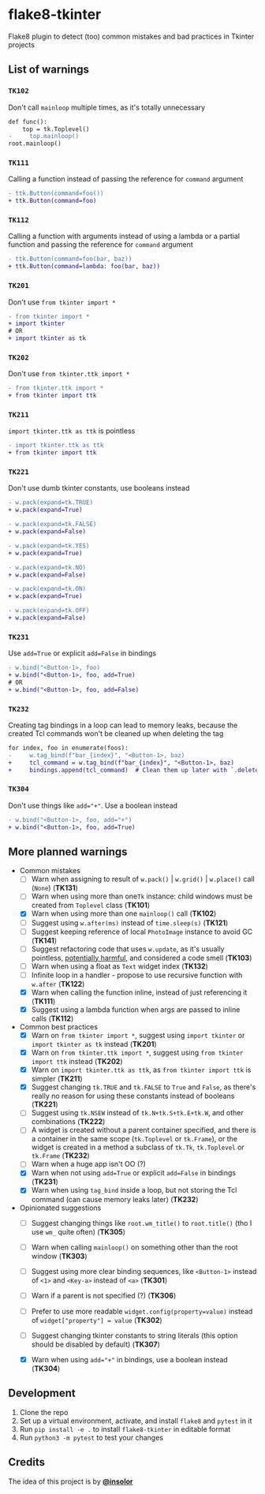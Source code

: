 # flake8-tkinter

Flake8 plugin to detect (too) common mistakes and bad practices in Tkinter projects


## List of warnings


### `TK102`
Don't call `mainloop` multiple times, as it's totally unnecessary

```diff
def func():
    top = tk.Toplevel()
-     top.mainloop()
root.mainloop()
```

### `TK111`
Calling a function instead of passing the reference for `command` argument

```diff
- ttk.Button(command=foo())
+ ttk.Button(command=foo)
```

### `TK112`
Calling a function with arguments instead of using a lambda or a partial function and passing the reference for `command` argument

```diff
- ttk.Button(command=foo(bar, baz))
+ ttk.Button(command=lambda: foo(bar, baz))
```

### `TK201`
Don't use `from tkinter import *`

```diff
- from tkinter import *
+ import tkinter
# OR
+ import tkinter as tk
```

### `TK202`
Don't use `from tkinter.ttk import *`


```diff
- from tkinter.ttk import *
+ from tkinter import ttk
```

### `TK211`
`import tkinter.ttk as ttk` is pointless

```diff
- import tkinter.ttk as ttk
+ from tkinter import ttk
```

### `TK221`
Don't use dumb tkinter constants, use booleans instead

```diff
- w.pack(expand=tk.TRUE)
+ w.pack(expand=True)

- w.pack(expand=tk.FALSE)
+ w.pack(expand=False)

- w.pack(expand=tk.YES)
+ w.pack(expand=True)

- w.pack(expand=tk.NO)
+ w.pack(expand=False)

- w.pack(expand=tk.ON)
+ w.pack(expand=True)

- w.pack(expand=tk.OFF)
+ w.pack(expand=False)
```

### `TK231`
Use `add=True` or explicit `add=False` in bindings

```diff
- w.bind("<Button-1>, foo)
+ w.bind("<Button-1>, foo, add=True)
# OR
+ w.bind("<Button-1>, foo, add=False)
```

### `TK232`
Creating tag bindings in a loop can lead to memory leaks, because the created Tcl commands won't be cleaned up when deleting the tag

```diff
for index, foo in enumerate(foos):
-     w.tag_bind(f"bar_{index}", "<Button-1>, baz)
+     tcl_command = w.tag_bind(f"bar_{index}", "<Button-1>, baz)
+     bindings.append(tcl_command)  # Clean them up later with `.deletecommand()`
```

### `TK304`
Don't use things like `add="+"`. Use a boolean instead

```diff
- w.bind("<Button-1>, foo, add="+")
+ w.bind("<Button-1>, foo, add=True)
```

## More planned warnings

- Common mistakes
  - [ ] Warn when assigning to result of `w.pack()` | `w.grid()` | `w.place()` call (`None`) (**TK131**)
  - [ ] Warn when using more than one`Tk` instance: child windows must be created from `Toplevel` class (**TK101**)
  - [x] Warn when using more than one `mainloop()` call (**TK102**)
  - [ ] Suggest using `w.after(ms)` instead of `time.sleep(s)` (**TK121**)
  - [ ] Suggest keeping reference of local `PhotoImage` instance to avoid GC (**TK141**)
  - [ ] Suggest refactoring code that uses `w.update`, as it's usually pointless, [potentially harmful](https://wiki.tcl-lang.org/page/Update+considered+harmful), and considered a code smell (**TK103**)
  - [ ] Warn when using a float as `Text` widget index (**TK132**)
  - [ ] Infinite loop in a handler - propose to use recursive function with `w.after` (**TK122**)
  - [x] Warn when calling the function inline, instead of just referencing it (**TK111**)
  - [x] Suggest using a lambda function when args are passed to inline calls (**TK112**)

- Common best practices
  - [x] Warn on `from tkinter import *`, suggest using `import tkinter` or `import tkinter as tk` instead (**TK201**)
  - [x] Warn on `from tkinter.ttk import *`, suggest using `from tkinter import ttk` instead (**TK202**)
  - [x] Warn on `import tkinter.ttk as ttk`, as `from tkinter import ttk` is simpler (**TK211**)
  - [x] Suggest changing `tk.TRUE` and `tk.FALSE` to `True` and `False`, as there's really no reason for using these constants instead of booleans (**TK221**)
  - [ ] Suggest using `tk.NSEW` instead of `tk.N+tk.S+tk.E+tk.W`, and other combinations (**TK222**)
  - [ ] A widget is created without a parent container specified, and there is a container in the same scope (`tk.Toplevel` or `tk.Frame`), or the widget is created in a method a subclass of `tk.Tk`, `tk.Toplevel` or `tk.Frame` (**TK232**)
  - [ ] Warn when a huge app isn't OO (?)
  - [x] Warn when not using `add=True` or explicit `add=False` in bindings (**TK231**)
  - [x] Warn when using `tag_bind` inside a loop, but not storing the Tcl command (can cause memory leaks later) (**TK232**)

- Opinionated suggestions
  - [ ] Suggest changing things like `root.wm_title()` to `root.title()` (tho I use `wm_` quite often) (**TK305**)
  - [ ] Warn when calling `mainloop()` on something other than the root window  (**TK303**)
  - [ ] Suggest using more clear binding sequences, like `<Button-1>` instead of `<1>` and `<Key-a>` instead of `<a>` (**TK301**)
  - [ ] Warn if a parent is not specified (?) (**TK306**)
  - [ ] Prefer to use more readable `widget.config(property=value)` instead of `widget["property"] = value` (**TK302**)
  - [ ] Suggest changing tkinter constants to string literals (this option should be disabled by default) (**TK307**)
  - [x] Warn when using `add="+"` in bindings, use a boolean instead (**TK304**)


## Development
1. Clone the repo
2. Set up a virtual environment, activate, and install `flake8` and `pytest` in it
3. Run `pip install -e .` to install `flake8-tkinter` in editable format
4. Run `python3 -m pytest` to test your changes


## Credits
The idea of this project is by [**@insolor**](https://github.com/insolor)
